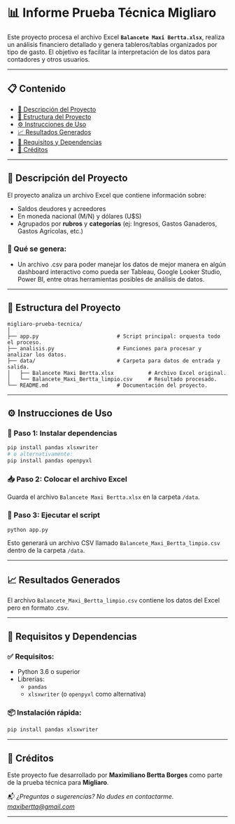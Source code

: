 
# 📊 Informe Prueba Técnica Migliaro

Este proyecto procesa el archivo Excel **`Balancete Maxi Bertta.xlsx`**, realiza un análisis financiero detallado y genera tableros/tablas organizados por tipo de gasto. El objetivo es facilitar la interpretación de los datos para contadores y otros usuarios.

---

## 📋 Contenido

- [📝 Descripción del Proyecto](#-descripción-del-proyecto)
- [📁 Estructura del Proyecto](#-estructura-del-proyecto)
- [⚙️ Instrucciones de Uso](#️-instrucciones-de-uso)
- [📈 Resultados Generados](#-resultados-generados)
- [🧰 Requisitos y Dependencias](#-requisitos-y-dependencias)
- [🙌 Créditos](#-créditos)

---

## 📝 Descripción del Proyecto

El proyecto analiza un archivo Excel que contiene información sobre:

- Saldos deudores y acreedores
- En moneda nacional (M/N) y dólares (U$S)
- Agrupados por **rubros** y **categorías** (ej: Ingresos, Gastos Ganaderos, Gastos Agrícolas, etc.)

### 📌 Qué se genera:
- Un archivo .csv para poder manejar los datos de mejor manera en algún dashboard interactivo como pueda ser Tableau, Google Looker Studio, Power BI, entre otras herramientas posibles de análisis de datos.

---

## 📁 Estructura del Proyecto

```
migliaro-prueba-tecnica/
│
├── app.py                         # Script principal: orquesta todo el proceso.
├── analisis.py                    # Funciones para procesar y analizar los datos.
├── data/                          # Carpeta para datos de entrada y salida.
│   ├── Balancete Maxi Bertta.xlsx           # Archivo Excel original.
│   └── Balancete_Maxi_Bertta_limpio.csv     # Resultado procesado.
└── README.md                      # Documentación del proyecto.
```

---

## ⚙️ Instrucciones de Uso

### 🔧 Paso 1: Instalar dependencias

```bash
pip install pandas xlsxwriter
# o alternativamente:
pip install pandas openpyxl
```

### 📥 Paso 2: Colocar el archivo Excel

Guarda el archivo `Balancete Maxi Bertta.xlsx` en la carpeta `/data`.

### 🚀 Paso 3: Ejecutar el script

```bash
python app.py
```

Esto generará un archivo CSV llamado `Balancete_Maxi_Bertta_limpio.csv` dentro de la carpeta `/data`.

---

## 📈 Resultados Generados

El archivo `Balancete_Maxi_Bertta_limpio.csv` contiene los datos del Excel pero en formato .csv.

---

## 🧰 Requisitos y Dependencias

### ✅ Requisitos:
- Python 3.6 o superior
- Librerías:
  - `pandas`
  - `xlsxwriter` (o `openpyxl` como alternativa)

### 📦 Instalación rápida:
```bash
pip install pandas xlsxwriter
```

---

## 🙌 Créditos

Este proyecto fue desarrollado por **Maximiliano Bertta Borges** como parte de la prueba técnica para **Migliaro**.

📬 *¿Preguntas o sugerencias? No dudes en contactarme. maxibertta@gmail.com*

---
